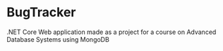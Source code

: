 # BugTracker
.NET Core Web application made as a project for a course on Advanced Database Systems using MongoDB

